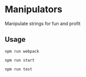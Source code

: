# Manipulators 
Manipulate strings for fun and profit

## Usage 
`npm run webpack`

`npm run start` 

`npm run test`